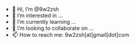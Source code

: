 - 👋 Hi, I’m @9w2zsh
- 👀 I’m interested in ...
- 🌱 I’m currently learning ...
- 💞️ I’m looking to collaborate on ...
- 📫 How to reach me: 9w2zsh[at]gmail[dot]com

<!---
9w2zsh/9w2zsh is a ✨ special ✨ repository because its `README.md` (this file) appears on your GitHub profile.
You can click the Preview link to take a look at your changes.
--->
